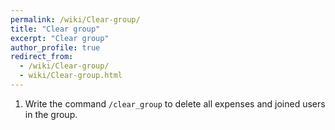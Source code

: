 ```yaml
---
permalink: /wiki/Clear-group/
title: "Clear group"
excerpt: "Clear group"
author_profile: true
redirect_from: 
  - /wiki/Clear-group/
  - wiki/Clear-group.html
---
```


1. Write the command `/clear_group` to delete all expenses and joined users in the group.